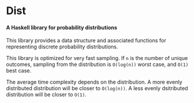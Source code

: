 # Dist

#### A Haskell library for probability distributions

This library provides a data structure and associated functions for
representing discrete probability distributions.

This library is optimized for very fast sampling. If ```n``` is the number of unique outcomes,
sampling from the distribution is ```O(log(n))``` worst case, and ```O(1)``` best case.

The average time complexity depends on the distribution. A more evenly distributed
distribution will be closer to ```O(log(n))```. A less evenly dsitributed distribution
will be closer to ```O(1)```.